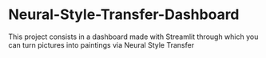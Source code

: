 # Neural-Style-Transfer-Dashboard
This project consists in a dashboard made with Streamlit through which you can turn pictures into paintings via Neural Style Transfer
